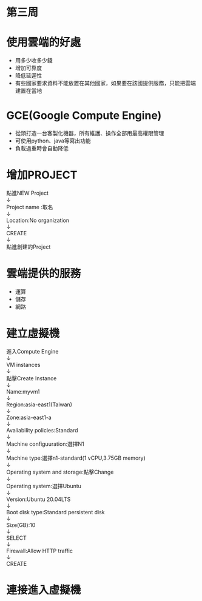 # 第三周
# 使用雲端的好處
* 用多少收多少錢
* 增加可靠度
* 降低延遲性
* 有些國家要求資料不能放置在其他國家，如果要在該國提供服務，只能把雲端建置在當地
# GCE(Google Compute Engine)
* 從頭打造一台客製化機器，所有維護、操作全部用最高權限管理
* 可使用python、java等寫出功能
* 負載過重時會自動降低
# 增加PROJECT
點進NEW Project <br>↓<br>
Project name :取名 <br>↓<br>
Location:No organization<br>↓<br>
CREATE <br>↓<br>
點進創建的Project
# 雲端提供的服務
* 運算
* 儲存
* 網路
# 建立虛擬機
進入Compute Engine <br>↓<br>
VM instances<br>↓<br>
點擊Create Instance<br>↓<br>
Name:myvm1<br>↓<br>
Region:asia-east1(Taiwan)<br>↓<br>
Zone:asia-east1-a<br>↓<br>
Avaliability policies:Standard<br>↓<br>
Machine configuuration:選擇N1<br>↓<br>
Machine type:選擇n1-standard(1 vCPU,3.75GB memory)<br>↓<br>
Operating system and storage:點擊Change<br>↓<br>
Operating system:選擇Ubuntu<br>↓<br>
Version:Ubuntu 20.04LTS<br>↓<br>
Boot disk type:Standard persistent disk<br>↓<br>
Size(GB):10<br>↓<br>
SELECT<br>↓<br>
Firewall:Allow HTTP traffic<br>↓<br>
CREATE
# 連接進入虛擬機
